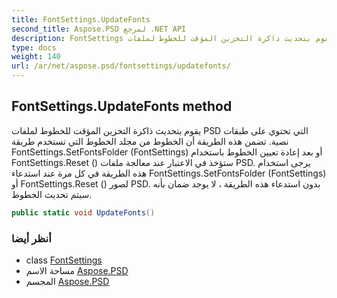 ```yaml
---
title: FontSettings.UpdateFonts
second_title: Aspose.PSD لمرجع .NET API
description: FontSettings طريقة. يقوم بتحديث ذاكرة التخزين المؤقت للخطوط لملفات PSD التي تحتوي على طبقات نصية. تضمن هذه الطريقة أن الخطوط من مجلد الخطوط التي تستخدم طريقة FontSettings.SetFontsFolder FontSettings أو بعد إعادة تعيين الخطوط باستخدام FontSettings.Reset  ستؤخذ في الاعتبار عند معالجة ملفات PSD. يرجى استخدام هذه الطريقة في كل مرة عند استدعاء FontSettings.SetFontsFolder FontSettings أو FontSettings.Reset  لصور PSD. بدون استدعاء هذه الطريقة  لا يوجد ضمان بأنه سيتم تحديث الخطوط.
type: docs
weight: 140
url: /ar/net/aspose.psd/fontsettings/updatefonts/
---
```

## FontSettings.UpdateFonts method

يقوم بتحديث ذاكرة التخزين المؤقت للخطوط لملفات PSD التي تحتوي على طبقات نصية. تضمن هذه الطريقة أن الخطوط من مجلد الخطوط التي تستخدم طريقة FontSettings.SetFontsFolder (FontSettings) أو بعد إعادة تعيين الخطوط باستخدام FontSettings.Reset () ستؤخذ في الاعتبار عند معالجة ملفات PSD. يرجى استخدام هذه الطريقة في كل مرة عند استدعاء FontSettings.SetFontsFolder (FontSettings) أو FontSettings.Reset () لصور PSD. بدون استدعاء هذه الطريقة ، لا يوجد ضمان بأنه سيتم تحديث الخطوط.

```csharp
public static void UpdateFonts()
```

### أنظر أيضا

* class [FontSettings](../)
* مساحة الاسم [Aspose.PSD](../../fontsettings/)
* المجسم [Aspose.PSD](../../../)


